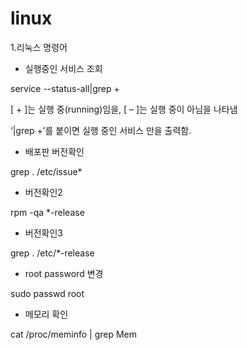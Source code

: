 # linux

1.리눅스 명령어

* 실행중인 서비스 조회

service --status-all|grep +

[ + ]는 실행 중(running)임을, [ – ]는 실행 중이 아님을 나타냄

‘|grep +’를 붙이면 실행 중인 서비스 만을 출력함.

* 배포판 버전확인

grep . /etc/issue*

* 버전확인2

rpm -qa *-release

* 버전확인3

grep . /etc/*-release

* root password 변경

sudo passwd root

* 메모리 확인

cat /proc/meminfo | grep Mem
